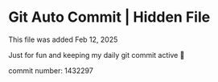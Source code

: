 # Git Auto Commit | Hidden File

This file was added Feb 12, 2025

Just for fun and keeping my daily git commit active 🤪

commit number: 1432297
